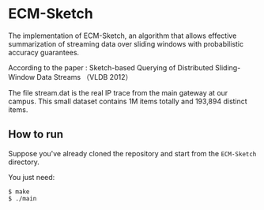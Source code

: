 # ECM-Sketch
The implementation of ECM-Sketch, an algorithm that allows effective summarization of streaming data over sliding windows with probabilistic accuracy guarantees. 

According to the paper : Sketch-based Querying of Distributed Sliding-Window Data Streams （VLDB 2012）



The file stream.dat is the real IP trace from the main gateway at our campus. This small dataset contains 1M items totally and 193,894 distinct items.



## How to run

Suppose you've already cloned the repository and start from the `ECM-Sketch` directory.


You just need:

```
$ make 
$ ./main
```
